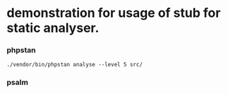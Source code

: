 demonstration for usage of stub for static analyser.
======

### phpstan
```
./vendor/bin/phpstan analyse --level 5 src/
```

### psalm
